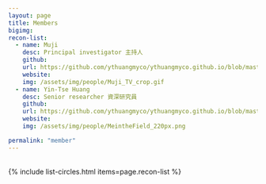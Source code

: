 ```yaml
---
layout: page
title: Members
bigimg: 
recon-list:
  - name: Muji
    desc: Principal investigator 主持人
    github: 
    url: https://github.com/ythuangmyco/ythuangmyco.github.io/blob/master/pages/people/ythuang.md
    website: 
    img: /assets/img/people/Muji_TV_crop.gif
  - name: Yin-Tse Huang
    desc: Senior researcher 資深研究員
    github: 
    url: https://github.com/ythuangmyco/ythuangmyco.github.io/blob/master/pages/people/ythuang.md
    website: 
    img: /assets/img/people/MeintheField_220px.png

permalink: "member"
---
```

<br>
{% include list-circles.html items=page.recon-list %}
